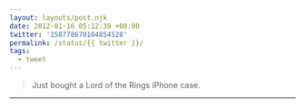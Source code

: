 ```yaml
---
layout: layouts/post.njk
date: 2012-01-16 05:12:39 +00:00
twitter: '158778670104854528'
permalink: /status/{{ twitter }}/
tags: 
  - tweet
---
```


> Just bought a Lord of the Rings iPhone case.

---
